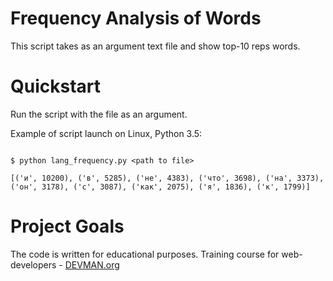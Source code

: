 # Frequency Analysis of Words

This script takes as an argument text file and show top-10 reps words.


# Quickstart

Run the script with the file as an argument.

Example of script launch on Linux, Python 3.5:

```#!bash

$ python lang_frequency.py <path to file>

[('и', 10200), ('в', 5285), ('не', 4383), ('что', 3698), ('на', 3373), ('он', 3178), ('с', 3087), ('как', 2075), ('я', 1836), ('к', 1799)]

```

# Project Goals

The code is written for educational purposes. Training course for web-developers - [DEVMAN.org](https://devman.org)
